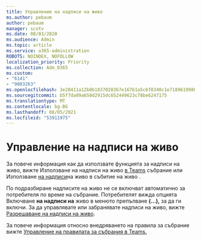 ```yaml
---
title: Управление на надписи на живо
ms.author: pebaum
author: pebaum
manager: scotv
ms.date: 08/03/2020
ms.audience: Admin
ms.topic: article
ms.service: o365-administration
ROBOTS: NOINDEX, NOFOLLOW
localization_priority: Priority
ms.collection: Adm_O365
ms.custom:
- "6141"
- "9003263"
ms.openlocfilehash: 3e20411a12b0b18370283b7e167b1a5c6f0340c1e71896199805f0db6d0c0c6c
ms.sourcegitcommit: b5f7da89a650d2915dc652449623c78be6247175
ms.translationtype: MT
ms.contentlocale: bg-BG
ms.lasthandoff: 08/05/2021
ms.locfileid: "53911975"
---
```

# <a name="manage-live-captions"></a>Управление на надписи на живо

За повече информация как да използвате функцията за надписи на живо, вижте Използване на надписи на живо [в Teams](https://support.microsoft.com/office/use-live-captions-in-a-teams-meeting-4be2d304-f675-4b57-8347-cbd000a21260) събрание или Използване [на надписи](https://support.microsoft.com/office/use-live-captions-in-a-live-event-1d6778d4-6c65-4189-ab13-e2d77beb9e2a)на живо в събитие на живо .  

По подразбиране надписите на живо не се включват автоматично за потребителя по време на събрание. Потребителят вижда опцията Включване **на надписи на** живо в менюто препълване **(...),** за да ги включи. За да управлявате или забранявате надписи на живо, вижте [Разрешаване на надписи на живо](https://docs.microsoft.com/microsoftteams/meeting-policies-in-teams#enable-live-captions).

За повече информация относно внедряването на правила за събрание вижте [Управление на правилата за събрания в Teams.](https://docs.microsoft.com/microsoftteams/meeting-policies-in-teams)